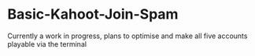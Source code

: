 # Basic-Kahoot-Join-Spam
Currently a work in progress, plans to optimise and make all five accounts playable via the terminal
